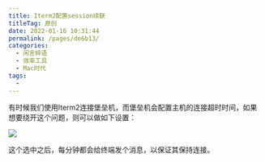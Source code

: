 ```yaml
---
title: Iterm2配置session续联
titleTag: 原创
date: 2022-01-16 10:31:44
permalink: /pages/de6b13/
categories:
  - 闲言碎语
  - 效率工具
  - Mac时代
tags:
  - 
---
```


有时候我们使用Iterm2连接堡垒机，而堡垒机会配置主机的连接超时时间，如果想要绕开这个问题，则可以做如下设置：

![](http://t.eryajf.net/imgs/2022/01/ed27f81714429455.png)

这个选中之后，每分钟都会给终端发个消息，以保证其保持连接。